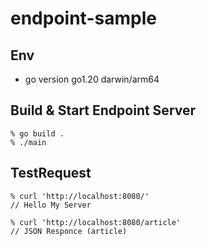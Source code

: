 # endpoint-sample

## Env

- go version go1.20 darwin/arm64

## Build & Start Endpoint Server

```shell
% go build .
% ./main
```

## TestRequest

```shell
% curl 'http://localhost:8080/'
// Hello My Server

% curl 'http://localhost:8080/article'
// JSON Responce (article)
```